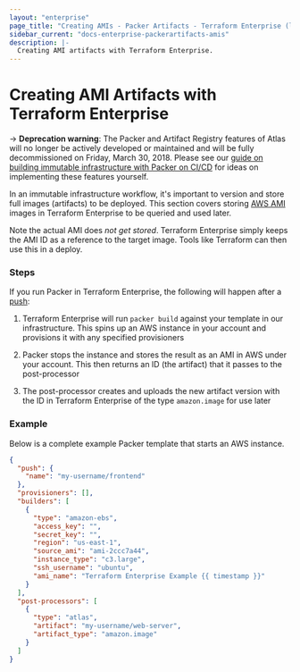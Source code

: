```yaml
---
layout: "enterprise"
page_title: "Creating AMIs - Packer Artifacts - Terraform Enterprise (legacy)"
sidebar_current: "docs-enterprise-packerartifacts-amis"
description: |-
  Creating AMI artifacts with Terraform Enterprise.
---
```


# Creating AMI Artifacts with Terraform Enterprise

-> **Deprecation warning**:  The Packer and Artifact Registry features of Atlas will no longer be actively developed or maintained and will be fully decommissioned on Friday, March 30, 2018. Please see our [guide on building immutable infrastructure with Packer on CI/CD](https://www.packer.io/guides/packer-on-cicd/) for ideas on implementing these features yourself.

In an immutable infrastructure workflow, it's important to version and store
full images (artifacts) to be deployed. This section covers storing [AWS
AMI](http://docs.aws.amazon.com/AWSEC2/latest/UserGuide/AMIs.html) images in
Terraform Enterprise to be queried and used later.

Note the actual AMI does _not get stored_. Terraform Enterprise simply keeps the
AMI ID as a reference to the target image. Tools like Terraform can then use
this in a deploy.

### Steps

If you run Packer in Terraform Enterprise, the following will happen after a [push](/docs/enterprise-legacy/packer/builds/starting.html):

1. Terraform Enterprise will run `packer build` against your template in our
infrastructure. This spins up an AWS instance in your account and provisions it
with any specified provisioners

2. Packer stops the instance and stores the result as an AMI in AWS under your
account. This then returns an ID (the artifact) that it passes to the
post-processor

3. The post-processor creates and uploads the new artifact version with the ID
in Terraform Enterprise of the type `amazon.image` for use later

### Example

Below is a complete example Packer template that starts an AWS instance.

```json
{
  "push": {
    "name": "my-username/frontend"
  },
  "provisioners": [],
  "builders": [
    {
      "type": "amazon-ebs",
      "access_key": "",
      "secret_key": "",
      "region": "us-east-1",
      "source_ami": "ami-2ccc7a44",
      "instance_type": "c3.large",
      "ssh_username": "ubuntu",
      "ami_name": "Terraform Enterprise Example {{ timestamp }}"
    }
  ],
  "post-processors": [
    {
      "type": "atlas",
      "artifact": "my-username/web-server",
      "artifact_type": "amazon.image"
    }
  ]
}
```
